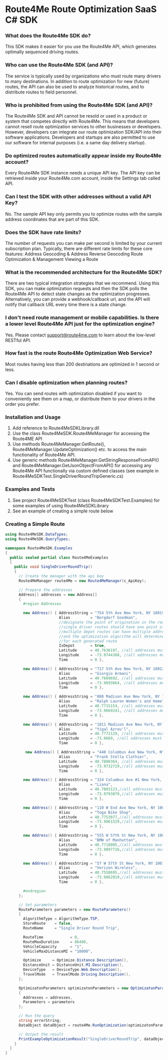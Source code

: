 # Route4Me Route Optimization SaaS C# SDK


### What does the Route4Me SDK do?
This SDK makes it easier for you use the Route4Me API, which generates optimally sequenced driving routes.

### Who can use the Route4Me SDK (and API)?
The service is typically used by organizations who must route many drivers to many destinations. In addition to route optimization for new (future) routes, the API can also be used to analyze historical routes, and to distribute routes to field personnel.

### Who is prohibited from using the Route4Me SDK (and API)?
The Route4Me SDK and API cannot be resold or used in a product or system that competes directly with Route4Me. This means that developers cannot resell route optimization services to other businesses or developers. However, developers can integrate our route optimization SDK/API into their software applications. Developers and startups are also permitted to use our software for internal purposes (i.e. a same day delivery startup).

### Do optimized routes automatically appear inside my Route4Me account?
Every Route4Me SDK instance needs a unique API key. The API key can be retrieved inside your Route4Me.com account, inside the Settings tab called API.

### Can I test the SDK with other addresses without a valid API Key?
No. The sample API key only permits you to optimize routes with the sample address coordinates that are part of this SDK.

### Does the SDK have rate limits?
The number of requests you can make per second is limited by your current subscription plan. Typically, there are different rate limits for these core features:
Address Geocoding & Address Reverse Geocoding
Route Optimization & Management
Viewing a Route


### What is the recommended architecture for the Route4Me SDK?
There are two typical integration strategies that we recommend.  Using this SDK, you can make optimization requests and then the SDK polls the Route4Me API to detect state changes as the optimization progresses. Alternatively, you can provide a webhook/callback url, and the API will notify that callback URL every time there is a state change.

### I don't need route management or mobile capabilities. Is there a lower level Route4Me API just for the optimization engine?
Yes. Please contact support@route4me.com to learn about the low-level RESTful API.

### How fast is the route Route4Me Optimization Web Service?
Most routes having less than 200 destinations are optimized in 1 second or less.

### Can I disable optimization when planning routes?
Yes. You can send routes with optimization disabled if you want to conveniently see them on a map, or distribute them to your drivers in the order you prefer.

### Installation and Usage

1. Add reference to Route4MeSDKLibrary.dll
2. Use the class Route4MeSDK.Route4MeManager for accessing the Route4ME API
3. Use methods Route4MeManager.GetRoute(), Route4MeManager.UpdateOptimization() etc. to access the main functionality of Route4Me API.
4. Use generic methods Route4MeManager.GetStringResponseFromAPI() and Route4MeManager.GetJsonObjectFromAPI<T>() for accessing any Route4Me API functionally via custom defined classes (see example in Route4MeSDKTest.SingleDriverRoundTripGeneric.cs)

### Examples and Tests

1. See project Route4MeSDKTest (class Route4MeSDKTest.Examples) for some examples of using Route4MeSDKLibrary
2. See an example of creating a simple route below

### Creating a Simple Route

``` C#
using Route4MeSDK.DataTypes;
using Route4MeSDK.QueryTypes;

namespace Route4MeSDK.Examples
{
  public sealed partial class Route4MeExamples
  {
    public void SingleDriverRoundTrip()
    {
      // Create the manager with the api key
      Route4MeManager route4Me = new Route4MeManager(c_ApiKey);

      // Prepare the addresses
      Address[] addresses = new Address[]
      {
        #region Addresses

        new Address() { AddressString = "754 5th Ave New York, NY 10019",
                        Alias         = "Bergdorf Goodman",
                        //designate the point of origination in the route
                        //single driver routes should have one point of origin (single depot)
                        //multiple depot routes can have multiple addresses marked as depots
                        //and the optimization algorithm will determine the optimal departure depot
                        //for each generated route
                        IsDepot       = true, 
                        Latitude      = 40.7636197, //all addresses must be properly geocoded
                        Longitude     = -73.9744388, //all addresses must be properly geocoded
                        Time          = 0 },

        new Address() { AddressString = "717 5th Ave New York, NY 10022",
                        Alias         = "Giorgio Armani",
                        Latitude      = 40.7669692, //all addresses must be properly geocoded
                        Longitude     = -73.9693864, //all addresses must be properly geocoded
                        Time          = 0 },

        new Address() { AddressString = "888 Madison Ave New York, NY 10014",
                        Alias         = "Ralph Lauren Women's and Home",
                        Latitude      = 40.7715154, //all addresses must be properly geocoded
                        Longitude     = -73.9669241, //all addresses must be properly geocoded
                        Time          = 0 },

        new Address() { AddressString = "1011 Madison Ave New York, NY 10075",
                        Alias         = "Yigal Azrou'l",
                        Latitude      = 40.7772129, //all addresses must be properly geocoded
                        Longitude     = -73.9669, //all addresses must be properly geocoded
                        Time          = 0 },

         new Address() { AddressString = "440 Columbus Ave New York, NY 10024",
                        Alias         = "Frank Stella Clothier",
                        Latitude      = 40.7808364, //all addresses must be properly geocoded
                        Longitude     = -73.9732729,//all addresses must be properly geocoded
                        Time          = 0 },

        new Address() { AddressString = "324 Columbus Ave #1 New York, NY 10023",
                        Alias         = "Liana",
                        Latitude      = 40.7803123,//all addresses must be properly geocoded
                        Longitude     = -73.9793079,//all addresses must be properly geocoded
                        Time          = 0 },

        new Address() { AddressString = "110 W End Ave New York, NY 10023",
                        Alias         = "Toga Bike Shop",
                        Latitude      = 40.7753077,//all addresses must be properly geocoded
                        Longitude     = -73.9861529,//all addresses must be properly geocoded
                        Time          = 0 }, 

        new Address() { AddressString = "555 W 57th St New York, NY 10019",
                        Alias         = "BMW of Manhattan",
                        Latitude      = 40.7718005,//all addresses must be properly geocoded
                        Longitude     = -73.9897716,//all addresses must be properly geocoded
                        Time          = 0 },

        new Address() { AddressString = "57 W 57th St New York, NY 10019",
                        Alias         = "Verizon Wireless",
                        Latitude      = 40.7558695,//all addresses must be properly geocoded
                        Longitude     = -73.9862019,//all addresses must be properly geocoded
                        Time          = 0 },

        #endregion
      };

      // Set parameters
      RouteParameters parameters = new RouteParameters()
      {
        AlgorithmType = AlgorithmType.TSP,
        StoreRoute    = false,
        RouteName     = "Single Driver Round Trip",

        RouteTime            = 0,
        RouteMaxDuration     = 86400,
        VehicleCapacity      = "1",
        VehicleMaxDistanceMI = "10000",

        Optimize     = Optimize.Distance.Description(),
        DistanceUnit = DistanceUnit.MI.Description(),
        DeviceType   = DeviceType.Web.Description(),
        TravelMode   = TravelMode.Driving.Description(),
      };

      OptimizatonParameters optimizatonParameters = new OptimizatonParameters()
      {
        Addresses = addresses,
        Parameters = parameters
      };

      // Run the query
      string errorString;
      DataObject dataObject = route4Me.RunOptimization(optimizatonParameters, out errorString);

      // Output the result
      PrintExampleOptimizationResult("SingleDriverRoundTrip", dataObject, errorString);
    }
  }
}

```
